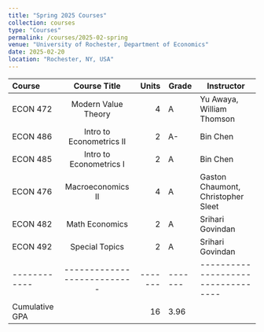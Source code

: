 ```yaml
---
title: "Spring 2025 Courses"
collection: courses
type: "Courses"
permalink: /courses/2025-02-spring
venue: "University of Rochester, Department of Economics"
date: 2025-02-20
location: "Rochester, NY, USA"
---
```


| Course     | Course Title              | Units | Grade | Instructor                       |
|:-----------|:--------------------------:|------:|-------|----------------------------------|
| ECON 472   | Modern Value Theory       |     4 | A     | Yu Awaya, William Thomson        |
| ECON 486   | Intro to Econometrics II  |     2 | A-    | Bin Chen                         |
| ECON 485   | Intro to Econometrics I   |     2 | A     | Bin Chen                         |
| ECON 476   | Macroeconomics II         |     4 | A     | Gaston Chaumont, Christopher Sleet |
| ECON 482   | Math Economics            |     2 | A     | Srihari Govindan                   |
| ECON 492   | Special Topics            |     2 | A     | Srihari Govindan                   |
|------------|---------------------------|-------|-------|----------------------------------|
| Cumulative GPA |                           |    16 | 3.96  |                                  |